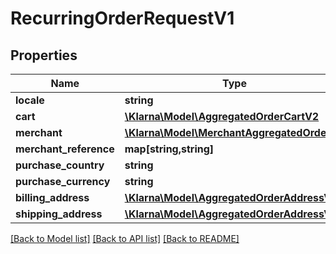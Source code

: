 # RecurringOrderRequestV1

## Properties
Name | Type | Description | Notes
------------ | ------------- | ------------- | -------------
**locale** | **string** |  | [optional] 
**cart** | [**\Klarna\Model\AggregatedOrderCartV2**](AggregatedOrderCartV2.md) |  | [optional] 
**merchant** | [**\Klarna\Model\MerchantAggregatedOrderV2**](MerchantAggregatedOrderV2.md) |  | 
**merchant_reference** | **map[string,string]** |  | [optional] 
**purchase_country** | **string** |  | [optional] 
**purchase_currency** | **string** |  | [optional] 
**billing_address** | [**\Klarna\Model\AggregatedOrderAddressV2**](AggregatedOrderAddressV2.md) |  | [optional] 
**shipping_address** | [**\Klarna\Model\AggregatedOrderAddressV2**](AggregatedOrderAddressV2.md) |  | [optional] 

[[Back to Model list]](../README.md#documentation-for-models) [[Back to API list]](../README.md#documentation-for-api-endpoints) [[Back to README]](../README.md)


